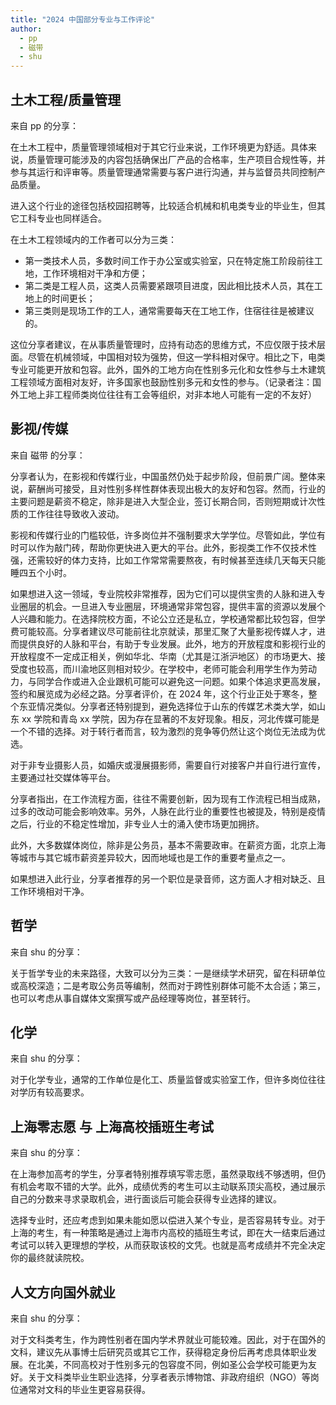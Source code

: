 ```yaml
---
title: "2024 中国部分专业与工作评论"
author: 
  - pp
  - 磁带
  - shu
---
```


## 土木工程/质量管理

来自 pp 的分享：

在土木工程中，质量管理领域相对于其它行业来说，工作环境更为舒适。具体来说，质量管理可能涉及的内容包括确保出厂产品的合格率，生产项目合规性等，并参与其运行和评审等。质量管理通常需要与客户进行沟通，并与监督员共同控制产品质量。

进入这个行业的途径包括校园招聘等，比较适合机械和机电类专业的毕业生，但其它工科专业也同样适合。

在土木工程领域内的工作者可以分为三类：

- 第一类技术人员，多数时间工作于办公室或实验室，只在特定施工阶段前往工地，工作环境相对干净和方便；
- 第二类是工程人员，这类人员需要紧跟项目进度，因此相比技术人员，其在工地上的时间更长；
- 第三类则是现场工作的工人，通常需要每天在工地工作，住宿往往是被建议的。

这位分享者建议，在从事质量管理时，应持有动态的思维方式，不应仅限于技术层面。尽管在机械领域，中国相对较为强势，但这一学科相对保守。相比之下，电类专业可能更开放和包容。此外，国外的工地方向在性别多元化和女性参与土木建筑工程领域方面相对友好，许多国家也鼓励性别多元和女性的参与。（记录者注：国外工地上非工程师类岗位往往有工会等组织，对非本地人可能有一定的不友好）

## 影视/传媒

来自 磁带 的分享：

分享者认为，在影视和传媒行业，中国虽然仍处于起步阶段，但前景广阔。整体来说，薪酬尚可接受，且对性别多样性群体表现出极大的友好和包容。然而，行业的主要问题是薪资不稳定，除非是进入大型企业，签订长期合同，否则短期或计次性质的工作往往导致收入波动。

影视和传媒行业的门槛较低，许多岗位并不强制要求大学学位。尽管如此，学位有时可以作为敲门砖，帮助你更快进入更大的平台。此外，影视类工作不仅技术性强，还需较好的体力支持，比如工作常常需要熬夜，有时候甚至连续几天每天只能睡四五个小时。

如果想进入这一领域，专业院校非常推荐，因为它们可以提供宝贵的人脉和进入专业圈层的机会。一旦进入专业圈层，环境通常非常包容，提供丰富的资源以发展个人兴趣和能力。在选择院校方面，不论公立还是私立，学校通常都比较包容，但学费可能较高。分享者建议尽可能前往北京就读，那里汇聚了大量影视传媒人才，进而提供良好的人脉和平台，有助于专业发展。此外，地方的开放程度和影视行业的开放程度不一定成正相关，例如华北、华南（尤其是江浙沪地区）的市场更大、接受度也较高，而川渝地区则相对较少。在学校中，老师可能会利用学生作为劳动力，与同学合作或进入企业跟机可能可以避免这一问题。如果个体追求更高发展，签约和展览成为必经之路。分享者评价，在 2024 年，这个行业正处于寒冬，整个东亚情况类似。分享者还特别提到，避免选择位于山东的传媒艺术类大学，如山东 xx 学院和青岛 xx 学院，因为存在显著的不友好现象。相反，河北传媒可能是一个不错的选择。对于转行者而言，较为激烈的竞争等仍然让这个岗位无法成为优选。

对于非专业摄影人员，如婚庆或漫展摄影师，需要自行对接客户并自行进行宣传，主要通过社交媒体等平台。

分享者指出，在工作流程方面，往往不需要创新，因为现有工作流程已相当成熟，过多的改动可能会影响效率。另外，人脉在此行业的重要性也被提及，特别是疫情之后，行业的不稳定性增加，非专业人士的涌入使市场更加拥挤。

此外，大多数媒体岗位，除非是公务员，基本不需要政审。在薪资方面，北京上海等城市与其它城市薪资差异较大，因而地域也是工作的重要考量点之一。

如果想进入此行业，分享者推荐的另一个职位是录音师，这方面人才相对缺乏、且工作环境相对干净。

## 哲学

来自 shu 的分享：

关于哲学专业的未来路径，大致可以分为三类：一是继续学术研究，留在科研单位或高校深造；二是考取公务员等编制，然而对于跨性别群体可能不太合适；第三，也可以考虑从事自媒体文案撰写或产品经理等岗位，甚至转行。

## 化学

来自 shu 的分享：

对于化学专业，通常的工作单位是化工、质量监督或实验室工作，但许多岗位往往对学历有较高要求。

## 上海零志愿 与 上海高校插班生考试

来自 shu 的分享：

在上海参加高考的学生，分享者特别推荐填写零志愿，虽然录取线不够透明，但仍有机会考取不错的大学。此外，成绩优秀的考生可以主动联系顶尖高校，通过展示自己的分数来寻求录取机会，进行面谈后可能会获得专业选择的建议。

选择专业时，还应考虑到如果未能如愿以偿进入某个专业，是否容易转专业。对于上海的考生，有一种策略是通过上海市内高校的插班生考试，即在大一结束后通过考试可以转入更理想的学校，从而获取该校的文凭。也就是高考成绩并不完全决定你的最终就读院校。

## 人文方向国外就业

来自 shu 的分享：

对于文科类考生，作为跨性别者在国内学术界就业可能较难。因此，对于在国外的文科，建议先从事博士后研究员或其它工作，获得稳定身份后再考虑具体职业发展。在北美，不同高校对于性别多元的包容度不同，例如圣公会学校可能更为友好。关于文科类毕业生职业选择，分享者表示博物馆、非政府组织（NGO）等岗位通常对文科的毕业生更容易获得。
